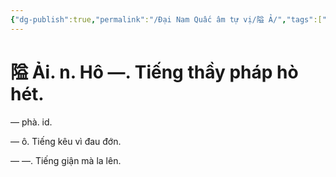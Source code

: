 ```yaml
---
{"dg-publish":true,"permalink":"/Đại Nam Quấc âm tự vị/隘 Ả/","tags":["âm-tự-vị"],"created":"2025-08-16T13:57:17.438+07:00"}
---
```


# 隘 Ải. n. Hô —. Tiếng thầy pháp hò hét.


— phà. id.

— ô. Tiếng kêu vì đau đớn.

— —. Tiếng giận mà la lên.